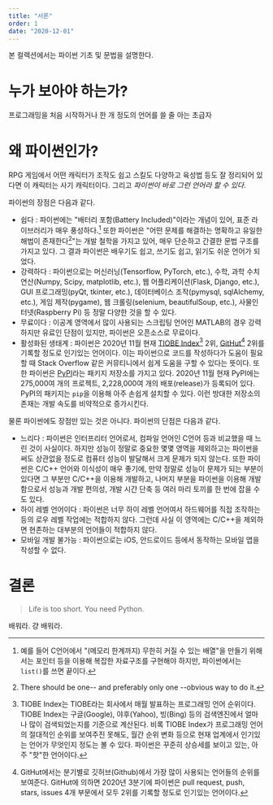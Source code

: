 ```yaml
---
title: "서론"
order: 1
date: "2020-12-01"
---
```


본 컬렉션에서는 파이썬 기초 및 문법을 설명한다.

# 누가 보아야 하는가?

프로그래밍을 처음 시작하거나 한 개 정도의 언어를 쓸 줄 아는 초급자

# 왜 파이썬인가?

RPG 게임에서 어떤 캐릭터가 조작도 쉽고 스킬도 다양하고 육성법 등도 잘 정리되어 있다면 이 캐릭터는 사기 캐릭터이다. 그리고 _파이썬이 바로 그런 언어라 할 수 있다_.

파이썬의 장점은 다음과 같다.

- 쉽다 : 파이썬에는 "배터리 포함(Battery Included)"이라는 개념이 있어, 표준 라이브러리가 매우 풍성하다.[^1] 또한 파이썬은 "어떤 문제를 해결하는 명확하고 유일한 해법이 존재한다[^2]"는 개발 철학을 가지고 있어, 매우 단순하고 간결한 문법 구조를 가지고 있다. 그 결과 파이썬은 배우기도 쉽고, 쓰기도 쉽고, 읽기도 쉬운 언어가 되었다.
- 강력하다 : 파이썬으로는 머신러닝(Tensorflow, PyTorch, etc.), 수학, 과학 수치연산(Numpy, Scipy, matplotlib, etc.), 웹 어플리케이션(Flask, Django, etc.), GUI 프로그래밍(pyQt, tkinter, etc.), 데이터베이스 조작(pymysql, sqlAlchemy, etc.), 게임 제작(pygame), 웹 크롤링(selenium, beautifulSoup, etc.), 사물인터넷(Raspberry Pi) 등 정말 다양한 것을 할 수 있다.
- 무료이다 : 이공계 영역에서 많이 사용되는 스크립팅 언어인 MATLAB의 경우 강력하지만 유료인 단점이 있지만, 파이썬은 오픈소스로 무료이다.
- 활성화된 생태계 : 파이썬은 2020년 11월 현재 [TIOBE Index](https://www.tiobe.com/tiobe-index/)[^3] 2위, [GitHut](https://madnight.github.io/githut/#/push/2020/3)[^4] 2위를 기록할 정도로 인기있는 언어이다. 이는 파이썬으로 코드를 작성하다가 도움이 필요할 때 Stack Overflow 같은 커뮤티니에서 쉽게 도움을 구할 수 있다는 뜻이다. 또한 파이썬은 [PyPI](https://pypi.org/)라는 패키지 저장소를 가지고 있다. 2020년 11월 현재 PyPI에는 275,000여 개의 프로젝트, 2,228,000여 개의 배포(release)가 등록되어 있다. PyPI의 패키지는 `pip`을 이용해 아주 손쉽게 설치할 수 있다. 이런 방대한 저장소의 존재는 개발 속도를 비약적으로 증가시킨다.

[^1]: 예를 들어 C언어에서 "(메모리 한계까지) 무한히 커질 수 있는 배열"을 만들기 위해서는 포인터 등을 이용해 복잡한 자료구조를 구현해야 하지만, 파이썬에서는 `list()`를 쓰면 끝이다.
[^2]: There should be one-- and preferably only one --obvious way to do it.
[^3]: TIOBE Index는 TIOBE라는 회사에서 매월 발표하는 프로그래밍 언어 순위이다. TIOBE Index는 구글(Google), 야후(Yahoo), 빙(Bing) 등의 검색엔진에서 얼마나 많이 검색되었는지를 기준으로 계산된다. 비록 TIOBE Index가 프로그래밍 언어의 절대적인 순위를 보여주진 못해도, 월간 순위 변화 등으로 현재 업계에서 인기있는 언어가 무엇인지 정도는 볼 수 있다. 파이썬은 꾸준히 상승세를 보이고 있는, 아주 "핫"한 언어이다.
[^4]: GitHut에서는 분기별로 깃허브(Github)에서 가장 많이 사용되는 언어들의 순위를 보여준다. GitHut에 의하면 2020년 3분기에 파이썬은 pull request, push, stars, issues 4개 부문에서 모두 2위를 기록할 정도로 인기있는 언어이다.

물론 파이썬에도 장점만 있는 것은 아니다. 파이썬의 단점은 다음과 같다.

- 느리다 : 파이썬은 인터프리터 언어로서, 컴파일 언어인 C언어 등과 비교했을 때 느린 것이 사실이다. 하지만 성능이 정말로 중요한 몇몇 영역을 제외하고는 파이썬을 써도 상관없을 정도로 컴퓨터 성능이 발달해서 크게 문제가 되지 않는다. 또한 파이썬은 C/C++ 언어와 이식성이 매우 좋기에, 만약 정말로 성능이 문제가 되는 부분이 있다면 그 부분만 C/C++을 이용해 개발하고, 나머지 부분을 파이썬을 이용해 개발함으로서 성능과 개발 편의성, 개발 시간 단축 등 여러 마리 토끼를 한 번에 잡을 수도 있다.
- 하이 레벨 언어이다 : 파이썬은 너무 하이 레벨 언어여서 하드웨어를 직접 조작하는 등의 로우 레벨 작업에는 적합하지 않다. 그런데 사실 이 영역에는 C/C++을 제외하면 현존하는 대부분의 언어들이 적합하지 않다.
- 모바일 개발 불가능 : 파이썬으로는 iOS, 안드로이드 등에서 동작하는 모바일 앱을 작성할 수 없다.

# 결론

> Life is too short. You need Python.

배워라. 걍 배워라.